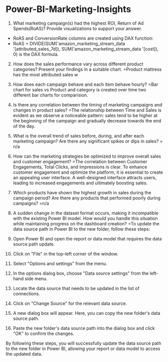 # Power-BI-Marketing-Insights
1. What marketing campaign(s) had the highest ROI, Return of Ad Spends(RoAS)? Provide visualizations to support your answer.
-	RoAS and ConversionRate columns are created using DAX function:
-	RoAS = DIVIDE(SUM('amazon_marketing_stream_data '[attributed_sales_7d]), SUM('amazon_marketing_stream_data '[cost]), 0) is the DAX formula.

2. How does the sales performance vary across different product categories? Present your findings in a suitable chart.
=Product mattress has the most attributed sales w

3. How does each campaign behave and each item behave hourly?
=Bar chart for  sales vs Product and category is created over time two different bar charts for comparision.

4. Is there any correlation between the timing of marketing campaigns and changes in product sales?
=The relationship between Time and Sales is evident as we observe a noticeable pattern: sales tend to be higher at the beginning of the campaign and gradually decrease towards the end of the day.

5. What is the overall trend of sales before, during, and after each marketing campaign? Are there any significant spikes or dips in sales?
= n/a

6. How can the marketing strategies be optimized to improve overall sales and customer engagement?
=The correlation between Customer Engagements, Total Clicks, and Impressions is clear. To enhance customer engagement and optimize the platform, it is essential to create an appealing user interface. A well-designed interface attracts users, leading to increased engagements and ultimately boosting sales.

7. Which products have shown the highest growth in sales during the campaign period? Are there any products that performed poorly during campaigns?
=n/a

8. A sudden change in the dataset format occurs, making it incompatible with the existing Power BI model. 
How would you handle this situation while maintaining progress on the dashboard creation?
=To update the data source path in Power BI to the new folder, follow these steps:

1. Open Power BI and open the report or data model that requires the data source path update.
2. Click on "File" in the top-left corner of the window.
3. Select "Options and settings" from the menu.
4. In the options dialog box, choose "Data source settings" from the left-hand side menu.
5. Locate the data source that needs to be updated in the list of connections.
6. Click on "Change Source" for the relevant data source.
7. A new dialog box will appear. Here, you can copy the new folder's data source path.
8. Paste the new folder's data source path into the dialog box and click "OK" to confirm the changes.

By following these steps, you will successfully update the data source path to the new folder in Power BI, allowing your report or data model to access the updated data.
